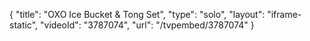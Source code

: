 {
    "title": "OXO Ice Bucket & Tong Set",
    "type": "solo",
    "layout": "iframe-static",
    "videoId": "3787074",
    "url": "\/tvpembed\/3787074"
}